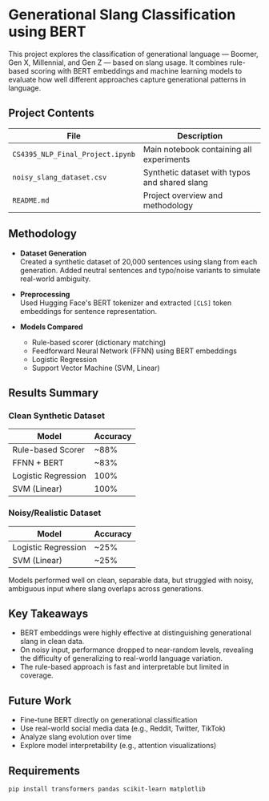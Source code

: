 # Generational Slang Classification using BERT

This project explores the classification of generational language — Boomer, Gen X, Millennial, and Gen Z — based on slang usage. It combines rule-based scoring with BERT embeddings and machine learning models to evaluate how well different approaches capture generational patterns in language.

## Project Contents

| File                           | Description                                      |
|--------------------------------|--------------------------------------------------|
| `CS4395_NLP_Final_Project.ipynb` | Main notebook containing all experiments         |
| `noisy_slang_dataset.csv`         | Synthetic dataset with typos and shared slang    |
| `README.md`                       | Project overview and methodology                 |

## Methodology

- **Dataset Generation**  
  Created a synthetic dataset of 20,000 sentences using slang from each generation. Added neutral sentences and typo/noise variants to simulate real-world ambiguity.

- **Preprocessing**  
  Used Hugging Face's BERT tokenizer and extracted `[CLS]` token embeddings for sentence representation.

- **Models Compared**
  - Rule-based scorer (dictionary matching)
  - Feedforward Neural Network (FFNN) using BERT embeddings
  - Logistic Regression
  - Support Vector Machine (SVM, Linear)

## Results Summary

### Clean Synthetic Dataset

| Model                | Accuracy |
|---------------------|----------|
| Rule-based Scorer   | ~88%     |
| FFNN + BERT         | ~83%     |
| Logistic Regression | 100%     |
| SVM (Linear)        | 100%     |

### Noisy/Realistic Dataset

| Model                | Accuracy |
|---------------------|----------|
| Logistic Regression | ~25%     |
| SVM (Linear)        | ~25%     |

Models performed well on clean, separable data, but struggled with noisy, ambiguous input where slang overlaps across generations.

## Key Takeaways

- BERT embeddings were highly effective at distinguishing generational slang in clean data.
- On noisy input, performance dropped to near-random levels, revealing the difficulty of generalizing to real-world language variation.
- The rule-based approach is fast and interpretable but limited in coverage.

## Future Work

- Fine-tune BERT directly on generational classification
- Use real-world social media data (e.g., Reddit, Twitter, TikTok)
- Analyze slang evolution over time
- Explore model interpretability (e.g., attention visualizations)

## Requirements

```bash
pip install transformers pandas scikit-learn matplotlib
